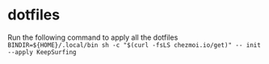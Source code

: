 # dotfiles

Run the following command to apply all the dotfiles
`BINDIR=${HOME}/.local/bin sh -c "$(curl -fsLS chezmoi.io/get)" -- init --apply KeepSurfing`
